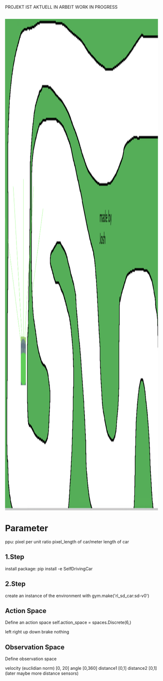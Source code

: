 PROJEKT IST AKTUELL IN ARBEIT
WORK IN PROGRESS

<br />
<div align="center">
  <a href="https://github.com/github_username/repo_name">
    <img src="images/env_road.png" alt="Logo" width="2563" height="1621">
  </a>
</div>

# Parameter
ppu: pixel per unit ratio
pixel_length of car/meter length of car

## 1.Step
install package:
pip install -e SelfDrivingCar

## 2.Step
create an instance of the environment with
gym.make('rl_sd_car:sd-v0')


## Action Space

Define an action space
self.action_space = spaces.Discrete(6,)

left
right
up
down
brake
nothing

## Observation Space

Define observation space

velocity (euclidian norm) [0, 20]
angle [0,360]
distance1 [0,1]
distance2 [0,1]
(later maybe more distance sensors)
